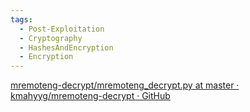 ```yaml
---
tags:
  - Post-Exploitation
  - Cryptography
  - HashesAndEncryption
  - Encryption
---
```

[mremoteng-decrypt/mremoteng\_decrypt.py at master · kmahyyg/mremoteng-decrypt · GitHub](https://github.com/kmahyyg/mremoteng-decrypt/blob/master/mremoteng_decrypt.py)